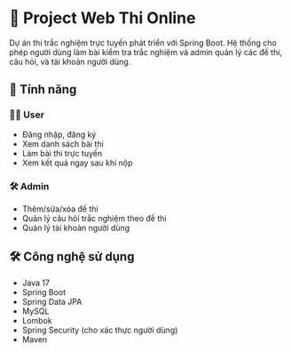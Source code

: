 # 📝 Project Web Thi Online

Dự án thi trắc nghiệm trực tuyến phát triển với Spring Boot. Hệ thống cho phép người dùng làm bài kiểm tra trắc nghiệm và admin quản lý các đề thi, câu hỏi, và tài khoản người dùng.

## 🚀 Tính năng

### 👨‍🎓 User
- Đăng nhập, đăng ký
- Xem danh sách bài thi
- Làm bài thi trực tuyến
- Xem kết quả ngay sau khi nộp

### 🛠 Admin
- Thêm/sửa/xóa đề thi
- Quản lý câu hỏi trắc nghiệm theo đề thi
- Quản lý tài khoản người dùng

## 🛠 Công nghệ sử dụng

- Java 17
- Spring Boot
- Spring Data JPA
- MySQL
- Lombok
- Spring Security (cho xác thực người dùng)
- Maven
